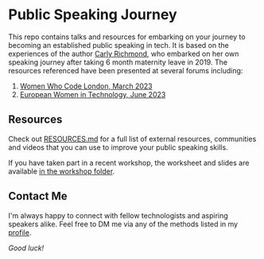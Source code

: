 # Public Speaking Journey 

This repo contains talks and resources for embarking on your journey to becoming an established public speaking in tech. It is based on the experiences of the author [Carly Richmond](https://github.com/carlyrichmond), who embarked on her own speaking journey after taking 6 month maternity leave in 2019. The resources referenced have been presented at several forums including:

1. [Women Who Code London, March 2023](https://www.meetup.com/women-who-code-london/events/291871661/)
2. [European Women in Technology, June 2023](https://europeanwomenintech.com/agenda/mastering-public-speaking-in-tech/)

## Resources

Check out [RESOURCES.md](./RESOURCES.md) for a full list of external resources, communities and videos that you can use to improve your public speaking skills. 

If you have taken part in a recent workshop, the worksheet and slides are available [in the workshop folder](./workshop/).

## Contact Me

I'm always happy to connect with fellow technologists and aspiring speakers alike. Feel free to DM me via any of the methods listed in my [profile](https://github.com/carlyrichmond).

*Good luck!*